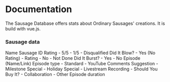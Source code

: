 # Documentation

The Sausage Database offers stats about Ordinary Sausages' creations. It is build with vue.js.

### Sausage data
Name
Sausage ID
Rating
    - 5/5 - 1/5
    - Disqualified
Did It Blow?
    - Yes (No Rating)
    - Rating
    - No
    - Not Done
Did It Burst?
    - Yes
    - No
Episode (Name/Link)
Episode type
    - Standard
    - YouTube Comments Suggestion
    - Milestone Special
    - Holiday Special
    - Livestream Recording
    - Should You Buy It?
    - Collaboration
    - Other
Episode duration
